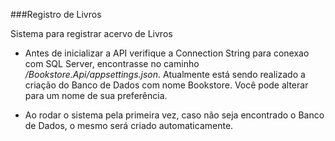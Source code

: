 ###Registro de Livros

Sistema para registrar acervo de Livros

- Antes de inicializar a API verifique a Connection String para conexao com SQL Server, encontrasse no caminho _/Bookstore.Api/appsettings.json_.
Atualmente está sendo realizado a criação do Banco de Dados com nome Bookstore. Você pode alterar para um nome de sua preferência.

- Ao rodar o sistema pela primeira vez, caso não seja encontrado o Banco de Dados, o mesmo será criado automaticamente.